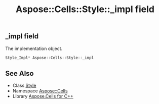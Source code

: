 ﻿---
title: Aspose::Cells::Style::_impl field
linktitle: _impl
second_title: Aspose.Cells for C++ API Reference
description: 'Aspose::Cells::Style::_impl field. The implementation object in C++.'
type: docs
weight: 8100
url: /cpp/aspose.cells/style/_impl/
---
## _impl field


The implementation object.

```cpp
Style_Impl* Aspose::Cells::Style::_impl
```

## See Also

* Class [Style](../)
* Namespace [Aspose::Cells](../../)
* Library [Aspose.Cells for C++](../../../)
